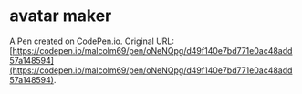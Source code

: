 # avatar maker

A Pen created on CodePen.io. Original URL: [https://codepen.io/malcolm69/pen/oNeNQpg/d49f140e7bd771e0ac48add57a148594](https://codepen.io/malcolm69/pen/oNeNQpg/d49f140e7bd771e0ac48add57a148594).


